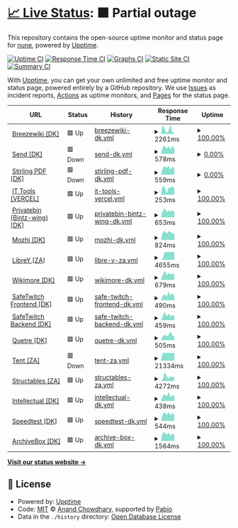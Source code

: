 # [📈 Live Status](https://status.blitzw.in): <!--live status--> **🟧 Partial outage**

This repository contains the open-source uptime monitor and status page for [nune](https://www.blitzw.in), powered by [Upptime](https://github.com/upptime/upptime).

[![Uptime CI](https://github.com/gigirassy/blitzw-in-services-status/workflows/Uptime%20CI/badge.svg)](https://github.com/gigirassy/blitzw-in-services-status/actions?query=workflow%3A%22Uptime+CI%22)
[![Response Time CI](https://github.com/gigirassy/blitzw-in-services-status/workflows/Response%20Time%20CI/badge.svg)](https://github.com/gigirassy/blitzw-in-services-status/actions?query=workflow%3A%22Response+Time+CI%22)
[![Graphs CI](https://github.com/gigirassy/blitzw-in-services-status/workflows/Graphs%20CI/badge.svg)](https://github.com/gigirassy/blitzw-in-services-status/actions?query=workflow%3A%22Graphs+CI%22)
[![Static Site CI](https://github.com/gigirassy/blitzw-in-services-status/workflows/Static%20Site%20CI/badge.svg)](https://github.com/gigirassy/blitzw-in-services-status/actions?query=workflow%3A%22Static+Site+CI%22)
[![Summary CI](https://github.com/gigirassy/blitzw-in-services-status/workflows/Summary%20CI/badge.svg)](https://github.com/gigirassy/blitzw-in-services-status/actions?query=workflow%3A%22Summary+CI%22)

With [Upptime](https://upptime.js.org), you can get your own unlimited and free uptime monitor and status page, powered entirely by a GitHub repository. We use [Issues](https://github.com/gigirassy/blitzw-in-services-status/issues) as incident reports, [Actions](https://github.com/gigirassy/blitzw-in-services-status/actions) as uptime monitors, and [Pages](https://status.blitzw.in) for the status page.

<!--start: status pages-->
<!-- This summary is generated by Upptime (https://github.com/upptime/upptime) -->
<!-- Do not edit this manually, your changes will be overwritten -->
<!-- prettier-ignore -->
| URL | Status | History | Response Time | Uptime |
| --- | ------ | ------- | ------------- | ------ |
| <img alt="" src="https://icons.duckduckgo.com/ip3/fan.blitzw.in.ico" height="13"> [Breezewiki [DK]](https://fan.blitzw.in) | 🟩 Up | [breezewiki-dk.yml](https://github.com/gigirassy/blitzw-in-services-status/commits/HEAD/history/breezewiki-dk.yml) | <details><summary><img alt="Response time graph" src="./graphs/breezewiki-dk/response-time-week.png" height="20"> 2261ms</summary><br><a href="https://status.blitzw.in/history/breezewiki-dk"><img alt="Response time 913" src="https://img.shields.io/endpoint?url=https%3A%2F%2Fraw.githubusercontent.com%2Fgigirassy%2Fblitzw-in-services-status%2FHEAD%2Fapi%2Fbreezewiki-dk%2Fresponse-time.json"></a><br><a href="https://status.blitzw.in/history/breezewiki-dk"><img alt="24-hour response time 627" src="https://img.shields.io/endpoint?url=https%3A%2F%2Fraw.githubusercontent.com%2Fgigirassy%2Fblitzw-in-services-status%2FHEAD%2Fapi%2Fbreezewiki-dk%2Fresponse-time-day.json"></a><br><a href="https://status.blitzw.in/history/breezewiki-dk"><img alt="7-day response time 2261" src="https://img.shields.io/endpoint?url=https%3A%2F%2Fraw.githubusercontent.com%2Fgigirassy%2Fblitzw-in-services-status%2FHEAD%2Fapi%2Fbreezewiki-dk%2Fresponse-time-week.json"></a><br><a href="https://status.blitzw.in/history/breezewiki-dk"><img alt="30-day response time 1553" src="https://img.shields.io/endpoint?url=https%3A%2F%2Fraw.githubusercontent.com%2Fgigirassy%2Fblitzw-in-services-status%2FHEAD%2Fapi%2Fbreezewiki-dk%2Fresponse-time-month.json"></a><br><a href="https://status.blitzw.in/history/breezewiki-dk"><img alt="1-year response time 913" src="https://img.shields.io/endpoint?url=https%3A%2F%2Fraw.githubusercontent.com%2Fgigirassy%2Fblitzw-in-services-status%2FHEAD%2Fapi%2Fbreezewiki-dk%2Fresponse-time-year.json"></a></details> | <details><summary><a href="https://status.blitzw.in/history/breezewiki-dk">100.00%</a></summary><a href="https://status.blitzw.in/history/breezewiki-dk"><img alt="All-time uptime 99.87%" src="https://img.shields.io/endpoint?url=https%3A%2F%2Fraw.githubusercontent.com%2Fgigirassy%2Fblitzw-in-services-status%2FHEAD%2Fapi%2Fbreezewiki-dk%2Fuptime.json"></a><br><a href="https://status.blitzw.in/history/breezewiki-dk"><img alt="24-hour uptime 100.00%" src="https://img.shields.io/endpoint?url=https%3A%2F%2Fraw.githubusercontent.com%2Fgigirassy%2Fblitzw-in-services-status%2FHEAD%2Fapi%2Fbreezewiki-dk%2Fuptime-day.json"></a><br><a href="https://status.blitzw.in/history/breezewiki-dk"><img alt="7-day uptime 100.00%" src="https://img.shields.io/endpoint?url=https%3A%2F%2Fraw.githubusercontent.com%2Fgigirassy%2Fblitzw-in-services-status%2FHEAD%2Fapi%2Fbreezewiki-dk%2Fuptime-week.json"></a><br><a href="https://status.blitzw.in/history/breezewiki-dk"><img alt="30-day uptime 100.00%" src="https://img.shields.io/endpoint?url=https%3A%2F%2Fraw.githubusercontent.com%2Fgigirassy%2Fblitzw-in-services-status%2FHEAD%2Fapi%2Fbreezewiki-dk%2Fuptime-month.json"></a><br><a href="https://status.blitzw.in/history/breezewiki-dk"><img alt="1-year uptime 99.87%" src="https://img.shields.io/endpoint?url=https%3A%2F%2Fraw.githubusercontent.com%2Fgigirassy%2Fblitzw-in-services-status%2FHEAD%2Fapi%2Fbreezewiki-dk%2Fuptime-year.json"></a></details>
| <img alt="" src="https://icons.duckduckgo.com/ip3/send.blitzw.in.ico" height="13"> [Send [DK]](https://send.blitzw.in) | 🟥 Down | [send-dk.yml](https://github.com/gigirassy/blitzw-in-services-status/commits/HEAD/history/send-dk.yml) | <details><summary><img alt="Response time graph" src="./graphs/send-dk/response-time-week.png" height="20"> 578ms</summary><br><a href="https://status.blitzw.in/history/send-dk"><img alt="Response time 555" src="https://img.shields.io/endpoint?url=https%3A%2F%2Fraw.githubusercontent.com%2Fgigirassy%2Fblitzw-in-services-status%2FHEAD%2Fapi%2Fsend-dk%2Fresponse-time.json"></a><br><a href="https://status.blitzw.in/history/send-dk"><img alt="24-hour response time 474" src="https://img.shields.io/endpoint?url=https%3A%2F%2Fraw.githubusercontent.com%2Fgigirassy%2Fblitzw-in-services-status%2FHEAD%2Fapi%2Fsend-dk%2Fresponse-time-day.json"></a><br><a href="https://status.blitzw.in/history/send-dk"><img alt="7-day response time 578" src="https://img.shields.io/endpoint?url=https%3A%2F%2Fraw.githubusercontent.com%2Fgigirassy%2Fblitzw-in-services-status%2FHEAD%2Fapi%2Fsend-dk%2Fresponse-time-week.json"></a><br><a href="https://status.blitzw.in/history/send-dk"><img alt="30-day response time 554" src="https://img.shields.io/endpoint?url=https%3A%2F%2Fraw.githubusercontent.com%2Fgigirassy%2Fblitzw-in-services-status%2FHEAD%2Fapi%2Fsend-dk%2Fresponse-time-month.json"></a><br><a href="https://status.blitzw.in/history/send-dk"><img alt="1-year response time 555" src="https://img.shields.io/endpoint?url=https%3A%2F%2Fraw.githubusercontent.com%2Fgigirassy%2Fblitzw-in-services-status%2FHEAD%2Fapi%2Fsend-dk%2Fresponse-time-year.json"></a></details> | <details><summary><a href="https://status.blitzw.in/history/send-dk">0.00%</a></summary><a href="https://status.blitzw.in/history/send-dk"><img alt="All-time uptime 57.75%" src="https://img.shields.io/endpoint?url=https%3A%2F%2Fraw.githubusercontent.com%2Fgigirassy%2Fblitzw-in-services-status%2FHEAD%2Fapi%2Fsend-dk%2Fuptime.json"></a><br><a href="https://status.blitzw.in/history/send-dk"><img alt="24-hour uptime 0.00%" src="https://img.shields.io/endpoint?url=https%3A%2F%2Fraw.githubusercontent.com%2Fgigirassy%2Fblitzw-in-services-status%2FHEAD%2Fapi%2Fsend-dk%2Fuptime-day.json"></a><br><a href="https://status.blitzw.in/history/send-dk"><img alt="7-day uptime 0.00%" src="https://img.shields.io/endpoint?url=https%3A%2F%2Fraw.githubusercontent.com%2Fgigirassy%2Fblitzw-in-services-status%2FHEAD%2Fapi%2Fsend-dk%2Fuptime-week.json"></a><br><a href="https://status.blitzw.in/history/send-dk"><img alt="30-day uptime 14.34%" src="https://img.shields.io/endpoint?url=https%3A%2F%2Fraw.githubusercontent.com%2Fgigirassy%2Fblitzw-in-services-status%2FHEAD%2Fapi%2Fsend-dk%2Fuptime-month.json"></a><br><a href="https://status.blitzw.in/history/send-dk"><img alt="1-year uptime 57.75%" src="https://img.shields.io/endpoint?url=https%3A%2F%2Fraw.githubusercontent.com%2Fgigirassy%2Fblitzw-in-services-status%2FHEAD%2Fapi%2Fsend-dk%2Fuptime-year.json"></a></details>
| <img alt="" src="https://icons.duckduckgo.com/ip3/pdf.blitzw.in.ico" height="13"> [Stirling PDF [DK]](https://pdf.blitzw.in) | 🟥 Down | [stirling-pdf-dk.yml](https://github.com/gigirassy/blitzw-in-services-status/commits/HEAD/history/stirling-pdf-dk.yml) | <details><summary><img alt="Response time graph" src="./graphs/stirling-pdf-dk/response-time-week.png" height="20"> 559ms</summary><br><a href="https://status.blitzw.in/history/stirling-pdf-dk"><img alt="Response time 813" src="https://img.shields.io/endpoint?url=https%3A%2F%2Fraw.githubusercontent.com%2Fgigirassy%2Fblitzw-in-services-status%2FHEAD%2Fapi%2Fstirling-pdf-dk%2Fresponse-time.json"></a><br><a href="https://status.blitzw.in/history/stirling-pdf-dk"><img alt="24-hour response time 505" src="https://img.shields.io/endpoint?url=https%3A%2F%2Fraw.githubusercontent.com%2Fgigirassy%2Fblitzw-in-services-status%2FHEAD%2Fapi%2Fstirling-pdf-dk%2Fresponse-time-day.json"></a><br><a href="https://status.blitzw.in/history/stirling-pdf-dk"><img alt="7-day response time 559" src="https://img.shields.io/endpoint?url=https%3A%2F%2Fraw.githubusercontent.com%2Fgigirassy%2Fblitzw-in-services-status%2FHEAD%2Fapi%2Fstirling-pdf-dk%2Fresponse-time-week.json"></a><br><a href="https://status.blitzw.in/history/stirling-pdf-dk"><img alt="30-day response time 608" src="https://img.shields.io/endpoint?url=https%3A%2F%2Fraw.githubusercontent.com%2Fgigirassy%2Fblitzw-in-services-status%2FHEAD%2Fapi%2Fstirling-pdf-dk%2Fresponse-time-month.json"></a><br><a href="https://status.blitzw.in/history/stirling-pdf-dk"><img alt="1-year response time 813" src="https://img.shields.io/endpoint?url=https%3A%2F%2Fraw.githubusercontent.com%2Fgigirassy%2Fblitzw-in-services-status%2FHEAD%2Fapi%2Fstirling-pdf-dk%2Fresponse-time-year.json"></a></details> | <details><summary><a href="https://status.blitzw.in/history/stirling-pdf-dk">0.00%</a></summary><a href="https://status.blitzw.in/history/stirling-pdf-dk"><img alt="All-time uptime 64.18%" src="https://img.shields.io/endpoint?url=https%3A%2F%2Fraw.githubusercontent.com%2Fgigirassy%2Fblitzw-in-services-status%2FHEAD%2Fapi%2Fstirling-pdf-dk%2Fuptime.json"></a><br><a href="https://status.blitzw.in/history/stirling-pdf-dk"><img alt="24-hour uptime 0.00%" src="https://img.shields.io/endpoint?url=https%3A%2F%2Fraw.githubusercontent.com%2Fgigirassy%2Fblitzw-in-services-status%2FHEAD%2Fapi%2Fstirling-pdf-dk%2Fuptime-day.json"></a><br><a href="https://status.blitzw.in/history/stirling-pdf-dk"><img alt="7-day uptime 0.00%" src="https://img.shields.io/endpoint?url=https%3A%2F%2Fraw.githubusercontent.com%2Fgigirassy%2Fblitzw-in-services-status%2FHEAD%2Fapi%2Fstirling-pdf-dk%2Fuptime-week.json"></a><br><a href="https://status.blitzw.in/history/stirling-pdf-dk"><img alt="30-day uptime 14.34%" src="https://img.shields.io/endpoint?url=https%3A%2F%2Fraw.githubusercontent.com%2Fgigirassy%2Fblitzw-in-services-status%2FHEAD%2Fapi%2Fstirling-pdf-dk%2Fuptime-month.json"></a><br><a href="https://status.blitzw.in/history/stirling-pdf-dk"><img alt="1-year uptime 64.18%" src="https://img.shields.io/endpoint?url=https%3A%2F%2Fraw.githubusercontent.com%2Fgigirassy%2Fblitzw-in-services-status%2FHEAD%2Fapi%2Fstirling-pdf-dk%2Fuptime-year.json"></a></details>
| <img alt="" src="https://icons.duckduckgo.com/ip3/tools.blitzw.in.ico" height="13"> [IT Tools [VERCEL]](https://tools.blitzw.in) | 🟩 Up | [it-tools-vercel.yml](https://github.com/gigirassy/blitzw-in-services-status/commits/HEAD/history/it-tools-vercel.yml) | <details><summary><img alt="Response time graph" src="./graphs/it-tools-vercel/response-time-week.png" height="20"> 253ms</summary><br><a href="https://status.blitzw.in/history/it-tools-vercel"><img alt="Response time 195" src="https://img.shields.io/endpoint?url=https%3A%2F%2Fraw.githubusercontent.com%2Fgigirassy%2Fblitzw-in-services-status%2FHEAD%2Fapi%2Fit-tools-vercel%2Fresponse-time.json"></a><br><a href="https://status.blitzw.in/history/it-tools-vercel"><img alt="24-hour response time 234" src="https://img.shields.io/endpoint?url=https%3A%2F%2Fraw.githubusercontent.com%2Fgigirassy%2Fblitzw-in-services-status%2FHEAD%2Fapi%2Fit-tools-vercel%2Fresponse-time-day.json"></a><br><a href="https://status.blitzw.in/history/it-tools-vercel"><img alt="7-day response time 253" src="https://img.shields.io/endpoint?url=https%3A%2F%2Fraw.githubusercontent.com%2Fgigirassy%2Fblitzw-in-services-status%2FHEAD%2Fapi%2Fit-tools-vercel%2Fresponse-time-week.json"></a><br><a href="https://status.blitzw.in/history/it-tools-vercel"><img alt="30-day response time 220" src="https://img.shields.io/endpoint?url=https%3A%2F%2Fraw.githubusercontent.com%2Fgigirassy%2Fblitzw-in-services-status%2FHEAD%2Fapi%2Fit-tools-vercel%2Fresponse-time-month.json"></a><br><a href="https://status.blitzw.in/history/it-tools-vercel"><img alt="1-year response time 195" src="https://img.shields.io/endpoint?url=https%3A%2F%2Fraw.githubusercontent.com%2Fgigirassy%2Fblitzw-in-services-status%2FHEAD%2Fapi%2Fit-tools-vercel%2Fresponse-time-year.json"></a></details> | <details><summary><a href="https://status.blitzw.in/history/it-tools-vercel">100.00%</a></summary><a href="https://status.blitzw.in/history/it-tools-vercel"><img alt="All-time uptime 100.00%" src="https://img.shields.io/endpoint?url=https%3A%2F%2Fraw.githubusercontent.com%2Fgigirassy%2Fblitzw-in-services-status%2FHEAD%2Fapi%2Fit-tools-vercel%2Fuptime.json"></a><br><a href="https://status.blitzw.in/history/it-tools-vercel"><img alt="24-hour uptime 100.00%" src="https://img.shields.io/endpoint?url=https%3A%2F%2Fraw.githubusercontent.com%2Fgigirassy%2Fblitzw-in-services-status%2FHEAD%2Fapi%2Fit-tools-vercel%2Fuptime-day.json"></a><br><a href="https://status.blitzw.in/history/it-tools-vercel"><img alt="7-day uptime 100.00%" src="https://img.shields.io/endpoint?url=https%3A%2F%2Fraw.githubusercontent.com%2Fgigirassy%2Fblitzw-in-services-status%2FHEAD%2Fapi%2Fit-tools-vercel%2Fuptime-week.json"></a><br><a href="https://status.blitzw.in/history/it-tools-vercel"><img alt="30-day uptime 100.00%" src="https://img.shields.io/endpoint?url=https%3A%2F%2Fraw.githubusercontent.com%2Fgigirassy%2Fblitzw-in-services-status%2FHEAD%2Fapi%2Fit-tools-vercel%2Fuptime-month.json"></a><br><a href="https://status.blitzw.in/history/it-tools-vercel"><img alt="1-year uptime 100.00%" src="https://img.shields.io/endpoint?url=https%3A%2F%2Fraw.githubusercontent.com%2Fgigirassy%2Fblitzw-in-services-status%2FHEAD%2Fapi%2Fit-tools-vercel%2Fuptime-year.json"></a></details>
| <img alt="" src="https://icons.duckduckgo.com/ip3/bin.blitzw.in.ico" height="13"> [Privatebin (Bintz-wing) [DK]](https://bin.blitzw.in) | 🟩 Up | [privatebin-bintz-wing-dk.yml](https://github.com/gigirassy/blitzw-in-services-status/commits/HEAD/history/privatebin-bintz-wing-dk.yml) | <details><summary><img alt="Response time graph" src="./graphs/privatebin-bintz-wing-dk/response-time-week.png" height="20"> 653ms</summary><br><a href="https://status.blitzw.in/history/privatebin-bintz-wing-dk"><img alt="Response time 644" src="https://img.shields.io/endpoint?url=https%3A%2F%2Fraw.githubusercontent.com%2Fgigirassy%2Fblitzw-in-services-status%2FHEAD%2Fapi%2Fprivatebin-bintz-wing-dk%2Fresponse-time.json"></a><br><a href="https://status.blitzw.in/history/privatebin-bintz-wing-dk"><img alt="24-hour response time 546" src="https://img.shields.io/endpoint?url=https%3A%2F%2Fraw.githubusercontent.com%2Fgigirassy%2Fblitzw-in-services-status%2FHEAD%2Fapi%2Fprivatebin-bintz-wing-dk%2Fresponse-time-day.json"></a><br><a href="https://status.blitzw.in/history/privatebin-bintz-wing-dk"><img alt="7-day response time 653" src="https://img.shields.io/endpoint?url=https%3A%2F%2Fraw.githubusercontent.com%2Fgigirassy%2Fblitzw-in-services-status%2FHEAD%2Fapi%2Fprivatebin-bintz-wing-dk%2Fresponse-time-week.json"></a><br><a href="https://status.blitzw.in/history/privatebin-bintz-wing-dk"><img alt="30-day response time 645" src="https://img.shields.io/endpoint?url=https%3A%2F%2Fraw.githubusercontent.com%2Fgigirassy%2Fblitzw-in-services-status%2FHEAD%2Fapi%2Fprivatebin-bintz-wing-dk%2Fresponse-time-month.json"></a><br><a href="https://status.blitzw.in/history/privatebin-bintz-wing-dk"><img alt="1-year response time 644" src="https://img.shields.io/endpoint?url=https%3A%2F%2Fraw.githubusercontent.com%2Fgigirassy%2Fblitzw-in-services-status%2FHEAD%2Fapi%2Fprivatebin-bintz-wing-dk%2Fresponse-time-year.json"></a></details> | <details><summary><a href="https://status.blitzw.in/history/privatebin-bintz-wing-dk">100.00%</a></summary><a href="https://status.blitzw.in/history/privatebin-bintz-wing-dk"><img alt="All-time uptime 99.96%" src="https://img.shields.io/endpoint?url=https%3A%2F%2Fraw.githubusercontent.com%2Fgigirassy%2Fblitzw-in-services-status%2FHEAD%2Fapi%2Fprivatebin-bintz-wing-dk%2Fuptime.json"></a><br><a href="https://status.blitzw.in/history/privatebin-bintz-wing-dk"><img alt="24-hour uptime 100.00%" src="https://img.shields.io/endpoint?url=https%3A%2F%2Fraw.githubusercontent.com%2Fgigirassy%2Fblitzw-in-services-status%2FHEAD%2Fapi%2Fprivatebin-bintz-wing-dk%2Fuptime-day.json"></a><br><a href="https://status.blitzw.in/history/privatebin-bintz-wing-dk"><img alt="7-day uptime 100.00%" src="https://img.shields.io/endpoint?url=https%3A%2F%2Fraw.githubusercontent.com%2Fgigirassy%2Fblitzw-in-services-status%2FHEAD%2Fapi%2Fprivatebin-bintz-wing-dk%2Fuptime-week.json"></a><br><a href="https://status.blitzw.in/history/privatebin-bintz-wing-dk"><img alt="30-day uptime 100.00%" src="https://img.shields.io/endpoint?url=https%3A%2F%2Fraw.githubusercontent.com%2Fgigirassy%2Fblitzw-in-services-status%2FHEAD%2Fapi%2Fprivatebin-bintz-wing-dk%2Fuptime-month.json"></a><br><a href="https://status.blitzw.in/history/privatebin-bintz-wing-dk"><img alt="1-year uptime 99.96%" src="https://img.shields.io/endpoint?url=https%3A%2F%2Fraw.githubusercontent.com%2Fgigirassy%2Fblitzw-in-services-status%2FHEAD%2Fapi%2Fprivatebin-bintz-wing-dk%2Fuptime-year.json"></a></details>
| <img alt="" src="https://icons.duckduckgo.com/ip3/moz.blitzw.in.ico" height="13"> [Mozhi [DK]](https://moz.blitzw.in) | 🟩 Up | [mozhi-dk.yml](https://github.com/gigirassy/blitzw-in-services-status/commits/HEAD/history/mozhi-dk.yml) | <details><summary><img alt="Response time graph" src="./graphs/mozhi-dk/response-time-week.png" height="20"> 824ms</summary><br><a href="https://status.blitzw.in/history/mozhi-dk"><img alt="Response time 757" src="https://img.shields.io/endpoint?url=https%3A%2F%2Fraw.githubusercontent.com%2Fgigirassy%2Fblitzw-in-services-status%2FHEAD%2Fapi%2Fmozhi-dk%2Fresponse-time.json"></a><br><a href="https://status.blitzw.in/history/mozhi-dk"><img alt="24-hour response time 697" src="https://img.shields.io/endpoint?url=https%3A%2F%2Fraw.githubusercontent.com%2Fgigirassy%2Fblitzw-in-services-status%2FHEAD%2Fapi%2Fmozhi-dk%2Fresponse-time-day.json"></a><br><a href="https://status.blitzw.in/history/mozhi-dk"><img alt="7-day response time 824" src="https://img.shields.io/endpoint?url=https%3A%2F%2Fraw.githubusercontent.com%2Fgigirassy%2Fblitzw-in-services-status%2FHEAD%2Fapi%2Fmozhi-dk%2Fresponse-time-week.json"></a><br><a href="https://status.blitzw.in/history/mozhi-dk"><img alt="30-day response time 780" src="https://img.shields.io/endpoint?url=https%3A%2F%2Fraw.githubusercontent.com%2Fgigirassy%2Fblitzw-in-services-status%2FHEAD%2Fapi%2Fmozhi-dk%2Fresponse-time-month.json"></a><br><a href="https://status.blitzw.in/history/mozhi-dk"><img alt="1-year response time 757" src="https://img.shields.io/endpoint?url=https%3A%2F%2Fraw.githubusercontent.com%2Fgigirassy%2Fblitzw-in-services-status%2FHEAD%2Fapi%2Fmozhi-dk%2Fresponse-time-year.json"></a></details> | <details><summary><a href="https://status.blitzw.in/history/mozhi-dk">100.00%</a></summary><a href="https://status.blitzw.in/history/mozhi-dk"><img alt="All-time uptime 99.96%" src="https://img.shields.io/endpoint?url=https%3A%2F%2Fraw.githubusercontent.com%2Fgigirassy%2Fblitzw-in-services-status%2FHEAD%2Fapi%2Fmozhi-dk%2Fuptime.json"></a><br><a href="https://status.blitzw.in/history/mozhi-dk"><img alt="24-hour uptime 100.00%" src="https://img.shields.io/endpoint?url=https%3A%2F%2Fraw.githubusercontent.com%2Fgigirassy%2Fblitzw-in-services-status%2FHEAD%2Fapi%2Fmozhi-dk%2Fuptime-day.json"></a><br><a href="https://status.blitzw.in/history/mozhi-dk"><img alt="7-day uptime 100.00%" src="https://img.shields.io/endpoint?url=https%3A%2F%2Fraw.githubusercontent.com%2Fgigirassy%2Fblitzw-in-services-status%2FHEAD%2Fapi%2Fmozhi-dk%2Fuptime-week.json"></a><br><a href="https://status.blitzw.in/history/mozhi-dk"><img alt="30-day uptime 100.00%" src="https://img.shields.io/endpoint?url=https%3A%2F%2Fraw.githubusercontent.com%2Fgigirassy%2Fblitzw-in-services-status%2FHEAD%2Fapi%2Fmozhi-dk%2Fuptime-month.json"></a><br><a href="https://status.blitzw.in/history/mozhi-dk"><img alt="1-year uptime 99.96%" src="https://img.shields.io/endpoint?url=https%3A%2F%2Fraw.githubusercontent.com%2Fgigirassy%2Fblitzw-in-services-status%2FHEAD%2Fapi%2Fmozhi-dk%2Fuptime-year.json"></a></details>
| <img alt="" src="https://icons.duckduckgo.com/ip3/libre.blitzw.in.ico" height="13"> [LibreY [ZA]](https://libre.blitzw.in) | 🟩 Up | [libre-y-za.yml](https://github.com/gigirassy/blitzw-in-services-status/commits/HEAD/history/libre-y-za.yml) | <details><summary><img alt="Response time graph" src="./graphs/libre-y-za/response-time-week.png" height="20"> 4655ms</summary><br><a href="https://status.blitzw.in/history/libre-y-za"><img alt="Response time 1991" src="https://img.shields.io/endpoint?url=https%3A%2F%2Fraw.githubusercontent.com%2Fgigirassy%2Fblitzw-in-services-status%2FHEAD%2Fapi%2Flibre-y-za%2Fresponse-time.json"></a><br><a href="https://status.blitzw.in/history/libre-y-za"><img alt="24-hour response time 5091" src="https://img.shields.io/endpoint?url=https%3A%2F%2Fraw.githubusercontent.com%2Fgigirassy%2Fblitzw-in-services-status%2FHEAD%2Fapi%2Flibre-y-za%2Fresponse-time-day.json"></a><br><a href="https://status.blitzw.in/history/libre-y-za"><img alt="7-day response time 4655" src="https://img.shields.io/endpoint?url=https%3A%2F%2Fraw.githubusercontent.com%2Fgigirassy%2Fblitzw-in-services-status%2FHEAD%2Fapi%2Flibre-y-za%2Fresponse-time-week.json"></a><br><a href="https://status.blitzw.in/history/libre-y-za"><img alt="30-day response time 3791" src="https://img.shields.io/endpoint?url=https%3A%2F%2Fraw.githubusercontent.com%2Fgigirassy%2Fblitzw-in-services-status%2FHEAD%2Fapi%2Flibre-y-za%2Fresponse-time-month.json"></a><br><a href="https://status.blitzw.in/history/libre-y-za"><img alt="1-year response time 1991" src="https://img.shields.io/endpoint?url=https%3A%2F%2Fraw.githubusercontent.com%2Fgigirassy%2Fblitzw-in-services-status%2FHEAD%2Fapi%2Flibre-y-za%2Fresponse-time-year.json"></a></details> | <details><summary><a href="https://status.blitzw.in/history/libre-y-za">100.00%</a></summary><a href="https://status.blitzw.in/history/libre-y-za"><img alt="All-time uptime 99.97%" src="https://img.shields.io/endpoint?url=https%3A%2F%2Fraw.githubusercontent.com%2Fgigirassy%2Fblitzw-in-services-status%2FHEAD%2Fapi%2Flibre-y-za%2Fuptime.json"></a><br><a href="https://status.blitzw.in/history/libre-y-za"><img alt="24-hour uptime 100.00%" src="https://img.shields.io/endpoint?url=https%3A%2F%2Fraw.githubusercontent.com%2Fgigirassy%2Fblitzw-in-services-status%2FHEAD%2Fapi%2Flibre-y-za%2Fuptime-day.json"></a><br><a href="https://status.blitzw.in/history/libre-y-za"><img alt="7-day uptime 100.00%" src="https://img.shields.io/endpoint?url=https%3A%2F%2Fraw.githubusercontent.com%2Fgigirassy%2Fblitzw-in-services-status%2FHEAD%2Fapi%2Flibre-y-za%2Fuptime-week.json"></a><br><a href="https://status.blitzw.in/history/libre-y-za"><img alt="30-day uptime 100.00%" src="https://img.shields.io/endpoint?url=https%3A%2F%2Fraw.githubusercontent.com%2Fgigirassy%2Fblitzw-in-services-status%2FHEAD%2Fapi%2Flibre-y-za%2Fuptime-month.json"></a><br><a href="https://status.blitzw.in/history/libre-y-za"><img alt="1-year uptime 99.97%" src="https://img.shields.io/endpoint?url=https%3A%2F%2Fraw.githubusercontent.com%2Fgigirassy%2Fblitzw-in-services-status%2FHEAD%2Fapi%2Flibre-y-za%2Fuptime-year.json"></a></details>
| <img alt="" src="https://icons.duckduckgo.com/ip3/wikimore.blitzw.in.ico" height="13"> [Wikimore [DK]](https://wikimore.blitzw.in) | 🟩 Up | [wikimore-dk.yml](https://github.com/gigirassy/blitzw-in-services-status/commits/HEAD/history/wikimore-dk.yml) | <details><summary><img alt="Response time graph" src="./graphs/wikimore-dk/response-time-week.png" height="20"> 679ms</summary><br><a href="https://status.blitzw.in/history/wikimore-dk"><img alt="Response time 650" src="https://img.shields.io/endpoint?url=https%3A%2F%2Fraw.githubusercontent.com%2Fgigirassy%2Fblitzw-in-services-status%2FHEAD%2Fapi%2Fwikimore-dk%2Fresponse-time.json"></a><br><a href="https://status.blitzw.in/history/wikimore-dk"><img alt="24-hour response time 650" src="https://img.shields.io/endpoint?url=https%3A%2F%2Fraw.githubusercontent.com%2Fgigirassy%2Fblitzw-in-services-status%2FHEAD%2Fapi%2Fwikimore-dk%2Fresponse-time-day.json"></a><br><a href="https://status.blitzw.in/history/wikimore-dk"><img alt="7-day response time 679" src="https://img.shields.io/endpoint?url=https%3A%2F%2Fraw.githubusercontent.com%2Fgigirassy%2Fblitzw-in-services-status%2FHEAD%2Fapi%2Fwikimore-dk%2Fresponse-time-week.json"></a><br><a href="https://status.blitzw.in/history/wikimore-dk"><img alt="30-day response time 679" src="https://img.shields.io/endpoint?url=https%3A%2F%2Fraw.githubusercontent.com%2Fgigirassy%2Fblitzw-in-services-status%2FHEAD%2Fapi%2Fwikimore-dk%2Fresponse-time-month.json"></a><br><a href="https://status.blitzw.in/history/wikimore-dk"><img alt="1-year response time 650" src="https://img.shields.io/endpoint?url=https%3A%2F%2Fraw.githubusercontent.com%2Fgigirassy%2Fblitzw-in-services-status%2FHEAD%2Fapi%2Fwikimore-dk%2Fresponse-time-year.json"></a></details> | <details><summary><a href="https://status.blitzw.in/history/wikimore-dk">100.00%</a></summary><a href="https://status.blitzw.in/history/wikimore-dk"><img alt="All-time uptime 99.98%" src="https://img.shields.io/endpoint?url=https%3A%2F%2Fraw.githubusercontent.com%2Fgigirassy%2Fblitzw-in-services-status%2FHEAD%2Fapi%2Fwikimore-dk%2Fuptime.json"></a><br><a href="https://status.blitzw.in/history/wikimore-dk"><img alt="24-hour uptime 100.00%" src="https://img.shields.io/endpoint?url=https%3A%2F%2Fraw.githubusercontent.com%2Fgigirassy%2Fblitzw-in-services-status%2FHEAD%2Fapi%2Fwikimore-dk%2Fuptime-day.json"></a><br><a href="https://status.blitzw.in/history/wikimore-dk"><img alt="7-day uptime 100.00%" src="https://img.shields.io/endpoint?url=https%3A%2F%2Fraw.githubusercontent.com%2Fgigirassy%2Fblitzw-in-services-status%2FHEAD%2Fapi%2Fwikimore-dk%2Fuptime-week.json"></a><br><a href="https://status.blitzw.in/history/wikimore-dk"><img alt="30-day uptime 100.00%" src="https://img.shields.io/endpoint?url=https%3A%2F%2Fraw.githubusercontent.com%2Fgigirassy%2Fblitzw-in-services-status%2FHEAD%2Fapi%2Fwikimore-dk%2Fuptime-month.json"></a><br><a href="https://status.blitzw.in/history/wikimore-dk"><img alt="1-year uptime 99.98%" src="https://img.shields.io/endpoint?url=https%3A%2F%2Fraw.githubusercontent.com%2Fgigirassy%2Fblitzw-in-services-status%2FHEAD%2Fapi%2Fwikimore-dk%2Fuptime-year.json"></a></details>
| <img alt="" src="https://icons.duckduckgo.com/ip3/twitch.blitzw.in.ico" height="13"> [SafeTwitch Frontend [DK]](https://twitch.blitzw.in) | 🟩 Up | [safe-twitch-frontend-dk.yml](https://github.com/gigirassy/blitzw-in-services-status/commits/HEAD/history/safe-twitch-frontend-dk.yml) | <details><summary><img alt="Response time graph" src="./graphs/safe-twitch-frontend-dk/response-time-week.png" height="20"> 490ms</summary><br><a href="https://status.blitzw.in/history/safe-twitch-frontend-dk"><img alt="Response time 466" src="https://img.shields.io/endpoint?url=https%3A%2F%2Fraw.githubusercontent.com%2Fgigirassy%2Fblitzw-in-services-status%2FHEAD%2Fapi%2Fsafe-twitch-frontend-dk%2Fresponse-time.json"></a><br><a href="https://status.blitzw.in/history/safe-twitch-frontend-dk"><img alt="24-hour response time 358" src="https://img.shields.io/endpoint?url=https%3A%2F%2Fraw.githubusercontent.com%2Fgigirassy%2Fblitzw-in-services-status%2FHEAD%2Fapi%2Fsafe-twitch-frontend-dk%2Fresponse-time-day.json"></a><br><a href="https://status.blitzw.in/history/safe-twitch-frontend-dk"><img alt="7-day response time 490" src="https://img.shields.io/endpoint?url=https%3A%2F%2Fraw.githubusercontent.com%2Fgigirassy%2Fblitzw-in-services-status%2FHEAD%2Fapi%2Fsafe-twitch-frontend-dk%2Fresponse-time-week.json"></a><br><a href="https://status.blitzw.in/history/safe-twitch-frontend-dk"><img alt="30-day response time 459" src="https://img.shields.io/endpoint?url=https%3A%2F%2Fraw.githubusercontent.com%2Fgigirassy%2Fblitzw-in-services-status%2FHEAD%2Fapi%2Fsafe-twitch-frontend-dk%2Fresponse-time-month.json"></a><br><a href="https://status.blitzw.in/history/safe-twitch-frontend-dk"><img alt="1-year response time 466" src="https://img.shields.io/endpoint?url=https%3A%2F%2Fraw.githubusercontent.com%2Fgigirassy%2Fblitzw-in-services-status%2FHEAD%2Fapi%2Fsafe-twitch-frontend-dk%2Fresponse-time-year.json"></a></details> | <details><summary><a href="https://status.blitzw.in/history/safe-twitch-frontend-dk">100.00%</a></summary><a href="https://status.blitzw.in/history/safe-twitch-frontend-dk"><img alt="All-time uptime 100.00%" src="https://img.shields.io/endpoint?url=https%3A%2F%2Fraw.githubusercontent.com%2Fgigirassy%2Fblitzw-in-services-status%2FHEAD%2Fapi%2Fsafe-twitch-frontend-dk%2Fuptime.json"></a><br><a href="https://status.blitzw.in/history/safe-twitch-frontend-dk"><img alt="24-hour uptime 100.00%" src="https://img.shields.io/endpoint?url=https%3A%2F%2Fraw.githubusercontent.com%2Fgigirassy%2Fblitzw-in-services-status%2FHEAD%2Fapi%2Fsafe-twitch-frontend-dk%2Fuptime-day.json"></a><br><a href="https://status.blitzw.in/history/safe-twitch-frontend-dk"><img alt="7-day uptime 100.00%" src="https://img.shields.io/endpoint?url=https%3A%2F%2Fraw.githubusercontent.com%2Fgigirassy%2Fblitzw-in-services-status%2FHEAD%2Fapi%2Fsafe-twitch-frontend-dk%2Fuptime-week.json"></a><br><a href="https://status.blitzw.in/history/safe-twitch-frontend-dk"><img alt="30-day uptime 100.00%" src="https://img.shields.io/endpoint?url=https%3A%2F%2Fraw.githubusercontent.com%2Fgigirassy%2Fblitzw-in-services-status%2FHEAD%2Fapi%2Fsafe-twitch-frontend-dk%2Fuptime-month.json"></a><br><a href="https://status.blitzw.in/history/safe-twitch-frontend-dk"><img alt="1-year uptime 100.00%" src="https://img.shields.io/endpoint?url=https%3A%2F%2Fraw.githubusercontent.com%2Fgigirassy%2Fblitzw-in-services-status%2FHEAD%2Fapi%2Fsafe-twitch-frontend-dk%2Fuptime-year.json"></a></details>
| <img alt="" src="https://icons.duckduckgo.com/ip3/twitchbackend.blitzw.in.ico" height="13"> [SafeTwitch Backend [DK]](https://twitchbackend.blitzw.in) | 🟩 Up | [safe-twitch-backend-dk.yml](https://github.com/gigirassy/blitzw-in-services-status/commits/HEAD/history/safe-twitch-backend-dk.yml) | <details><summary><img alt="Response time graph" src="./graphs/safe-twitch-backend-dk/response-time-week.png" height="20"> 459ms</summary><br><a href="https://status.blitzw.in/history/safe-twitch-backend-dk"><img alt="Response time 465" src="https://img.shields.io/endpoint?url=https%3A%2F%2Fraw.githubusercontent.com%2Fgigirassy%2Fblitzw-in-services-status%2FHEAD%2Fapi%2Fsafe-twitch-backend-dk%2Fresponse-time.json"></a><br><a href="https://status.blitzw.in/history/safe-twitch-backend-dk"><img alt="24-hour response time 365" src="https://img.shields.io/endpoint?url=https%3A%2F%2Fraw.githubusercontent.com%2Fgigirassy%2Fblitzw-in-services-status%2FHEAD%2Fapi%2Fsafe-twitch-backend-dk%2Fresponse-time-day.json"></a><br><a href="https://status.blitzw.in/history/safe-twitch-backend-dk"><img alt="7-day response time 459" src="https://img.shields.io/endpoint?url=https%3A%2F%2Fraw.githubusercontent.com%2Fgigirassy%2Fblitzw-in-services-status%2FHEAD%2Fapi%2Fsafe-twitch-backend-dk%2Fresponse-time-week.json"></a><br><a href="https://status.blitzw.in/history/safe-twitch-backend-dk"><img alt="30-day response time 455" src="https://img.shields.io/endpoint?url=https%3A%2F%2Fraw.githubusercontent.com%2Fgigirassy%2Fblitzw-in-services-status%2FHEAD%2Fapi%2Fsafe-twitch-backend-dk%2Fresponse-time-month.json"></a><br><a href="https://status.blitzw.in/history/safe-twitch-backend-dk"><img alt="1-year response time 465" src="https://img.shields.io/endpoint?url=https%3A%2F%2Fraw.githubusercontent.com%2Fgigirassy%2Fblitzw-in-services-status%2FHEAD%2Fapi%2Fsafe-twitch-backend-dk%2Fresponse-time-year.json"></a></details> | <details><summary><a href="https://status.blitzw.in/history/safe-twitch-backend-dk">100.00%</a></summary><a href="https://status.blitzw.in/history/safe-twitch-backend-dk"><img alt="All-time uptime 100.00%" src="https://img.shields.io/endpoint?url=https%3A%2F%2Fraw.githubusercontent.com%2Fgigirassy%2Fblitzw-in-services-status%2FHEAD%2Fapi%2Fsafe-twitch-backend-dk%2Fuptime.json"></a><br><a href="https://status.blitzw.in/history/safe-twitch-backend-dk"><img alt="24-hour uptime 100.00%" src="https://img.shields.io/endpoint?url=https%3A%2F%2Fraw.githubusercontent.com%2Fgigirassy%2Fblitzw-in-services-status%2FHEAD%2Fapi%2Fsafe-twitch-backend-dk%2Fuptime-day.json"></a><br><a href="https://status.blitzw.in/history/safe-twitch-backend-dk"><img alt="7-day uptime 100.00%" src="https://img.shields.io/endpoint?url=https%3A%2F%2Fraw.githubusercontent.com%2Fgigirassy%2Fblitzw-in-services-status%2FHEAD%2Fapi%2Fsafe-twitch-backend-dk%2Fuptime-week.json"></a><br><a href="https://status.blitzw.in/history/safe-twitch-backend-dk"><img alt="30-day uptime 100.00%" src="https://img.shields.io/endpoint?url=https%3A%2F%2Fraw.githubusercontent.com%2Fgigirassy%2Fblitzw-in-services-status%2FHEAD%2Fapi%2Fsafe-twitch-backend-dk%2Fuptime-month.json"></a><br><a href="https://status.blitzw.in/history/safe-twitch-backend-dk"><img alt="1-year uptime 100.00%" src="https://img.shields.io/endpoint?url=https%3A%2F%2Fraw.githubusercontent.com%2Fgigirassy%2Fblitzw-in-services-status%2FHEAD%2Fapi%2Fsafe-twitch-backend-dk%2Fuptime-year.json"></a></details>
| <img alt="" src="https://icons.duckduckgo.com/ip3/q.blitzw.in.ico" height="13"> [Quetre [DK]](https://q.blitzw.in) | 🟩 Up | [quetre-dk.yml](https://github.com/gigirassy/blitzw-in-services-status/commits/HEAD/history/quetre-dk.yml) | <details><summary><img alt="Response time graph" src="./graphs/quetre-dk/response-time-week.png" height="20"> 505ms</summary><br><a href="https://status.blitzw.in/history/quetre-dk"><img alt="Response time 483" src="https://img.shields.io/endpoint?url=https%3A%2F%2Fraw.githubusercontent.com%2Fgigirassy%2Fblitzw-in-services-status%2FHEAD%2Fapi%2Fquetre-dk%2Fresponse-time.json"></a><br><a href="https://status.blitzw.in/history/quetre-dk"><img alt="24-hour response time 369" src="https://img.shields.io/endpoint?url=https%3A%2F%2Fraw.githubusercontent.com%2Fgigirassy%2Fblitzw-in-services-status%2FHEAD%2Fapi%2Fquetre-dk%2Fresponse-time-day.json"></a><br><a href="https://status.blitzw.in/history/quetre-dk"><img alt="7-day response time 505" src="https://img.shields.io/endpoint?url=https%3A%2F%2Fraw.githubusercontent.com%2Fgigirassy%2Fblitzw-in-services-status%2FHEAD%2Fapi%2Fquetre-dk%2Fresponse-time-week.json"></a><br><a href="https://status.blitzw.in/history/quetre-dk"><img alt="30-day response time 479" src="https://img.shields.io/endpoint?url=https%3A%2F%2Fraw.githubusercontent.com%2Fgigirassy%2Fblitzw-in-services-status%2FHEAD%2Fapi%2Fquetre-dk%2Fresponse-time-month.json"></a><br><a href="https://status.blitzw.in/history/quetre-dk"><img alt="1-year response time 483" src="https://img.shields.io/endpoint?url=https%3A%2F%2Fraw.githubusercontent.com%2Fgigirassy%2Fblitzw-in-services-status%2FHEAD%2Fapi%2Fquetre-dk%2Fresponse-time-year.json"></a></details> | <details><summary><a href="https://status.blitzw.in/history/quetre-dk">100.00%</a></summary><a href="https://status.blitzw.in/history/quetre-dk"><img alt="All-time uptime 100.00%" src="https://img.shields.io/endpoint?url=https%3A%2F%2Fraw.githubusercontent.com%2Fgigirassy%2Fblitzw-in-services-status%2FHEAD%2Fapi%2Fquetre-dk%2Fuptime.json"></a><br><a href="https://status.blitzw.in/history/quetre-dk"><img alt="24-hour uptime 100.00%" src="https://img.shields.io/endpoint?url=https%3A%2F%2Fraw.githubusercontent.com%2Fgigirassy%2Fblitzw-in-services-status%2FHEAD%2Fapi%2Fquetre-dk%2Fuptime-day.json"></a><br><a href="https://status.blitzw.in/history/quetre-dk"><img alt="7-day uptime 100.00%" src="https://img.shields.io/endpoint?url=https%3A%2F%2Fraw.githubusercontent.com%2Fgigirassy%2Fblitzw-in-services-status%2FHEAD%2Fapi%2Fquetre-dk%2Fuptime-week.json"></a><br><a href="https://status.blitzw.in/history/quetre-dk"><img alt="30-day uptime 100.00%" src="https://img.shields.io/endpoint?url=https%3A%2F%2Fraw.githubusercontent.com%2Fgigirassy%2Fblitzw-in-services-status%2FHEAD%2Fapi%2Fquetre-dk%2Fuptime-month.json"></a><br><a href="https://status.blitzw.in/history/quetre-dk"><img alt="1-year uptime 100.00%" src="https://img.shields.io/endpoint?url=https%3A%2F%2Fraw.githubusercontent.com%2Fgigirassy%2Fblitzw-in-services-status%2FHEAD%2Fapi%2Fquetre-dk%2Fuptime-year.json"></a></details>
| <img alt="" src="https://icons.duckduckgo.com/ip3/tent.blitzw.in.ico" height="13"> [Tent [ZA]](https://tent.blitzw.in) | 🟥 Down | [tent-za.yml](https://github.com/gigirassy/blitzw-in-services-status/commits/HEAD/history/tent-za.yml) | <details><summary><img alt="Response time graph" src="./graphs/tent-za/response-time-week.png" height="20"> 21334ms</summary><br><a href="https://status.blitzw.in/history/tent-za"><img alt="Response time 21476" src="https://img.shields.io/endpoint?url=https%3A%2F%2Fraw.githubusercontent.com%2Fgigirassy%2Fblitzw-in-services-status%2FHEAD%2Fapi%2Ftent-za%2Fresponse-time.json"></a><br><a href="https://status.blitzw.in/history/tent-za"><img alt="24-hour response time 21366" src="https://img.shields.io/endpoint?url=https%3A%2F%2Fraw.githubusercontent.com%2Fgigirassy%2Fblitzw-in-services-status%2FHEAD%2Fapi%2Ftent-za%2Fresponse-time-day.json"></a><br><a href="https://status.blitzw.in/history/tent-za"><img alt="7-day response time 21334" src="https://img.shields.io/endpoint?url=https%3A%2F%2Fraw.githubusercontent.com%2Fgigirassy%2Fblitzw-in-services-status%2FHEAD%2Fapi%2Ftent-za%2Fresponse-time-week.json"></a><br><a href="https://status.blitzw.in/history/tent-za"><img alt="30-day response time 21593" src="https://img.shields.io/endpoint?url=https%3A%2F%2Fraw.githubusercontent.com%2Fgigirassy%2Fblitzw-in-services-status%2FHEAD%2Fapi%2Ftent-za%2Fresponse-time-month.json"></a><br><a href="https://status.blitzw.in/history/tent-za"><img alt="1-year response time 21476" src="https://img.shields.io/endpoint?url=https%3A%2F%2Fraw.githubusercontent.com%2Fgigirassy%2Fblitzw-in-services-status%2FHEAD%2Fapi%2Ftent-za%2Fresponse-time-year.json"></a></details> | <details><summary><a href="https://status.blitzw.in/history/tent-za">100.00%</a></summary><a href="https://status.blitzw.in/history/tent-za"><img alt="All-time uptime 99.96%" src="https://img.shields.io/endpoint?url=https%3A%2F%2Fraw.githubusercontent.com%2Fgigirassy%2Fblitzw-in-services-status%2FHEAD%2Fapi%2Ftent-za%2Fuptime.json"></a><br><a href="https://status.blitzw.in/history/tent-za"><img alt="24-hour uptime 99.98%" src="https://img.shields.io/endpoint?url=https%3A%2F%2Fraw.githubusercontent.com%2Fgigirassy%2Fblitzw-in-services-status%2FHEAD%2Fapi%2Ftent-za%2Fuptime-day.json"></a><br><a href="https://status.blitzw.in/history/tent-za"><img alt="7-day uptime 100.00%" src="https://img.shields.io/endpoint?url=https%3A%2F%2Fraw.githubusercontent.com%2Fgigirassy%2Fblitzw-in-services-status%2FHEAD%2Fapi%2Ftent-za%2Fuptime-week.json"></a><br><a href="https://status.blitzw.in/history/tent-za"><img alt="30-day uptime 99.91%" src="https://img.shields.io/endpoint?url=https%3A%2F%2Fraw.githubusercontent.com%2Fgigirassy%2Fblitzw-in-services-status%2FHEAD%2Fapi%2Ftent-za%2Fuptime-month.json"></a><br><a href="https://status.blitzw.in/history/tent-za"><img alt="1-year uptime 99.96%" src="https://img.shields.io/endpoint?url=https%3A%2F%2Fraw.githubusercontent.com%2Fgigirassy%2Fblitzw-in-services-status%2FHEAD%2Fapi%2Ftent-za%2Fuptime-year.json"></a></details>
| <img alt="" src="https://icons.duckduckgo.com/ip3/structables.blitzw.in.ico" height="13"> [Structables [ZA]](https://structables.blitzw.in) | 🟩 Up | [structables-za.yml](https://github.com/gigirassy/blitzw-in-services-status/commits/HEAD/history/structables-za.yml) | <details><summary><img alt="Response time graph" src="./graphs/structables-za/response-time-week.png" height="20"> 4272ms</summary><br><a href="https://status.blitzw.in/history/structables-za"><img alt="Response time 3845" src="https://img.shields.io/endpoint?url=https%3A%2F%2Fraw.githubusercontent.com%2Fgigirassy%2Fblitzw-in-services-status%2FHEAD%2Fapi%2Fstructables-za%2Fresponse-time.json"></a><br><a href="https://status.blitzw.in/history/structables-za"><img alt="24-hour response time 4246" src="https://img.shields.io/endpoint?url=https%3A%2F%2Fraw.githubusercontent.com%2Fgigirassy%2Fblitzw-in-services-status%2FHEAD%2Fapi%2Fstructables-za%2Fresponse-time-day.json"></a><br><a href="https://status.blitzw.in/history/structables-za"><img alt="7-day response time 4272" src="https://img.shields.io/endpoint?url=https%3A%2F%2Fraw.githubusercontent.com%2Fgigirassy%2Fblitzw-in-services-status%2FHEAD%2Fapi%2Fstructables-za%2Fresponse-time-week.json"></a><br><a href="https://status.blitzw.in/history/structables-za"><img alt="30-day response time 4710" src="https://img.shields.io/endpoint?url=https%3A%2F%2Fraw.githubusercontent.com%2Fgigirassy%2Fblitzw-in-services-status%2FHEAD%2Fapi%2Fstructables-za%2Fresponse-time-month.json"></a><br><a href="https://status.blitzw.in/history/structables-za"><img alt="1-year response time 3845" src="https://img.shields.io/endpoint?url=https%3A%2F%2Fraw.githubusercontent.com%2Fgigirassy%2Fblitzw-in-services-status%2FHEAD%2Fapi%2Fstructables-za%2Fresponse-time-year.json"></a></details> | <details><summary><a href="https://status.blitzw.in/history/structables-za">100.00%</a></summary><a href="https://status.blitzw.in/history/structables-za"><img alt="All-time uptime 99.93%" src="https://img.shields.io/endpoint?url=https%3A%2F%2Fraw.githubusercontent.com%2Fgigirassy%2Fblitzw-in-services-status%2FHEAD%2Fapi%2Fstructables-za%2Fuptime.json"></a><br><a href="https://status.blitzw.in/history/structables-za"><img alt="24-hour uptime 100.00%" src="https://img.shields.io/endpoint?url=https%3A%2F%2Fraw.githubusercontent.com%2Fgigirassy%2Fblitzw-in-services-status%2FHEAD%2Fapi%2Fstructables-za%2Fuptime-day.json"></a><br><a href="https://status.blitzw.in/history/structables-za"><img alt="7-day uptime 100.00%" src="https://img.shields.io/endpoint?url=https%3A%2F%2Fraw.githubusercontent.com%2Fgigirassy%2Fblitzw-in-services-status%2FHEAD%2Fapi%2Fstructables-za%2Fuptime-week.json"></a><br><a href="https://status.blitzw.in/history/structables-za"><img alt="30-day uptime 99.96%" src="https://img.shields.io/endpoint?url=https%3A%2F%2Fraw.githubusercontent.com%2Fgigirassy%2Fblitzw-in-services-status%2FHEAD%2Fapi%2Fstructables-za%2Fuptime-month.json"></a><br><a href="https://status.blitzw.in/history/structables-za"><img alt="1-year uptime 99.93%" src="https://img.shields.io/endpoint?url=https%3A%2F%2Fraw.githubusercontent.com%2Fgigirassy%2Fblitzw-in-services-status%2FHEAD%2Fapi%2Fstructables-za%2Fuptime-year.json"></a></details>
| <img alt="" src="https://icons.duckduckgo.com/ip3/genius.blitzw.in.ico" height="13"> [Intellectual [DK]](https://genius.blitzw.in) | 🟩 Up | [intellectual-dk.yml](https://github.com/gigirassy/blitzw-in-services-status/commits/HEAD/history/intellectual-dk.yml) | <details><summary><img alt="Response time graph" src="./graphs/intellectual-dk/response-time-week.png" height="20"> 438ms</summary><br><a href="https://status.blitzw.in/history/intellectual-dk"><img alt="Response time 452" src="https://img.shields.io/endpoint?url=https%3A%2F%2Fraw.githubusercontent.com%2Fgigirassy%2Fblitzw-in-services-status%2FHEAD%2Fapi%2Fintellectual-dk%2Fresponse-time.json"></a><br><a href="https://status.blitzw.in/history/intellectual-dk"><img alt="24-hour response time 365" src="https://img.shields.io/endpoint?url=https%3A%2F%2Fraw.githubusercontent.com%2Fgigirassy%2Fblitzw-in-services-status%2FHEAD%2Fapi%2Fintellectual-dk%2Fresponse-time-day.json"></a><br><a href="https://status.blitzw.in/history/intellectual-dk"><img alt="7-day response time 438" src="https://img.shields.io/endpoint?url=https%3A%2F%2Fraw.githubusercontent.com%2Fgigirassy%2Fblitzw-in-services-status%2FHEAD%2Fapi%2Fintellectual-dk%2Fresponse-time-week.json"></a><br><a href="https://status.blitzw.in/history/intellectual-dk"><img alt="30-day response time 442" src="https://img.shields.io/endpoint?url=https%3A%2F%2Fraw.githubusercontent.com%2Fgigirassy%2Fblitzw-in-services-status%2FHEAD%2Fapi%2Fintellectual-dk%2Fresponse-time-month.json"></a><br><a href="https://status.blitzw.in/history/intellectual-dk"><img alt="1-year response time 452" src="https://img.shields.io/endpoint?url=https%3A%2F%2Fraw.githubusercontent.com%2Fgigirassy%2Fblitzw-in-services-status%2FHEAD%2Fapi%2Fintellectual-dk%2Fresponse-time-year.json"></a></details> | <details><summary><a href="https://status.blitzw.in/history/intellectual-dk">100.00%</a></summary><a href="https://status.blitzw.in/history/intellectual-dk"><img alt="All-time uptime 100.00%" src="https://img.shields.io/endpoint?url=https%3A%2F%2Fraw.githubusercontent.com%2Fgigirassy%2Fblitzw-in-services-status%2FHEAD%2Fapi%2Fintellectual-dk%2Fuptime.json"></a><br><a href="https://status.blitzw.in/history/intellectual-dk"><img alt="24-hour uptime 100.00%" src="https://img.shields.io/endpoint?url=https%3A%2F%2Fraw.githubusercontent.com%2Fgigirassy%2Fblitzw-in-services-status%2FHEAD%2Fapi%2Fintellectual-dk%2Fuptime-day.json"></a><br><a href="https://status.blitzw.in/history/intellectual-dk"><img alt="7-day uptime 100.00%" src="https://img.shields.io/endpoint?url=https%3A%2F%2Fraw.githubusercontent.com%2Fgigirassy%2Fblitzw-in-services-status%2FHEAD%2Fapi%2Fintellectual-dk%2Fuptime-week.json"></a><br><a href="https://status.blitzw.in/history/intellectual-dk"><img alt="30-day uptime 100.00%" src="https://img.shields.io/endpoint?url=https%3A%2F%2Fraw.githubusercontent.com%2Fgigirassy%2Fblitzw-in-services-status%2FHEAD%2Fapi%2Fintellectual-dk%2Fuptime-month.json"></a><br><a href="https://status.blitzw.in/history/intellectual-dk"><img alt="1-year uptime 100.00%" src="https://img.shields.io/endpoint?url=https%3A%2F%2Fraw.githubusercontent.com%2Fgigirassy%2Fblitzw-in-services-status%2FHEAD%2Fapi%2Fintellectual-dk%2Fuptime-year.json"></a></details>
| <img alt="" src="https://icons.duckduckgo.com/ip3/test.blitzw.in.ico" height="13"> [Speedtest [DK]](https://test.blitzw.in) | 🟩 Up | [speedtest-dk.yml](https://github.com/gigirassy/blitzw-in-services-status/commits/HEAD/history/speedtest-dk.yml) | <details><summary><img alt="Response time graph" src="./graphs/speedtest-dk/response-time-week.png" height="20"> 544ms</summary><br><a href="https://status.blitzw.in/history/speedtest-dk"><img alt="Response time 590" src="https://img.shields.io/endpoint?url=https%3A%2F%2Fraw.githubusercontent.com%2Fgigirassy%2Fblitzw-in-services-status%2FHEAD%2Fapi%2Fspeedtest-dk%2Fresponse-time.json"></a><br><a href="https://status.blitzw.in/history/speedtest-dk"><img alt="24-hour response time 476" src="https://img.shields.io/endpoint?url=https%3A%2F%2Fraw.githubusercontent.com%2Fgigirassy%2Fblitzw-in-services-status%2FHEAD%2Fapi%2Fspeedtest-dk%2Fresponse-time-day.json"></a><br><a href="https://status.blitzw.in/history/speedtest-dk"><img alt="7-day response time 544" src="https://img.shields.io/endpoint?url=https%3A%2F%2Fraw.githubusercontent.com%2Fgigirassy%2Fblitzw-in-services-status%2FHEAD%2Fapi%2Fspeedtest-dk%2Fresponse-time-week.json"></a><br><a href="https://status.blitzw.in/history/speedtest-dk"><img alt="30-day response time 568" src="https://img.shields.io/endpoint?url=https%3A%2F%2Fraw.githubusercontent.com%2Fgigirassy%2Fblitzw-in-services-status%2FHEAD%2Fapi%2Fspeedtest-dk%2Fresponse-time-month.json"></a><br><a href="https://status.blitzw.in/history/speedtest-dk"><img alt="1-year response time 590" src="https://img.shields.io/endpoint?url=https%3A%2F%2Fraw.githubusercontent.com%2Fgigirassy%2Fblitzw-in-services-status%2FHEAD%2Fapi%2Fspeedtest-dk%2Fresponse-time-year.json"></a></details> | <details><summary><a href="https://status.blitzw.in/history/speedtest-dk">100.00%</a></summary><a href="https://status.blitzw.in/history/speedtest-dk"><img alt="All-time uptime 100.00%" src="https://img.shields.io/endpoint?url=https%3A%2F%2Fraw.githubusercontent.com%2Fgigirassy%2Fblitzw-in-services-status%2FHEAD%2Fapi%2Fspeedtest-dk%2Fuptime.json"></a><br><a href="https://status.blitzw.in/history/speedtest-dk"><img alt="24-hour uptime 100.00%" src="https://img.shields.io/endpoint?url=https%3A%2F%2Fraw.githubusercontent.com%2Fgigirassy%2Fblitzw-in-services-status%2FHEAD%2Fapi%2Fspeedtest-dk%2Fuptime-day.json"></a><br><a href="https://status.blitzw.in/history/speedtest-dk"><img alt="7-day uptime 100.00%" src="https://img.shields.io/endpoint?url=https%3A%2F%2Fraw.githubusercontent.com%2Fgigirassy%2Fblitzw-in-services-status%2FHEAD%2Fapi%2Fspeedtest-dk%2Fuptime-week.json"></a><br><a href="https://status.blitzw.in/history/speedtest-dk"><img alt="30-day uptime 100.00%" src="https://img.shields.io/endpoint?url=https%3A%2F%2Fraw.githubusercontent.com%2Fgigirassy%2Fblitzw-in-services-status%2FHEAD%2Fapi%2Fspeedtest-dk%2Fuptime-month.json"></a><br><a href="https://status.blitzw.in/history/speedtest-dk"><img alt="1-year uptime 100.00%" src="https://img.shields.io/endpoint?url=https%3A%2F%2Fraw.githubusercontent.com%2Fgigirassy%2Fblitzw-in-services-status%2FHEAD%2Fapi%2Fspeedtest-dk%2Fuptime-year.json"></a></details>
| <img alt="" src="https://icons.duckduckgo.com/ip3/ab.blitzw.in.ico" height="13"> [ArchiveBox [DK]](https://ab.blitzw.in) | 🟩 Up | [archive-box-dk.yml](https://github.com/gigirassy/blitzw-in-services-status/commits/HEAD/history/archive-box-dk.yml) | <details><summary><img alt="Response time graph" src="./graphs/archive-box-dk/response-time-week.png" height="20"> 1564ms</summary><br><a href="https://status.blitzw.in/history/archive-box-dk"><img alt="Response time 1530" src="https://img.shields.io/endpoint?url=https%3A%2F%2Fraw.githubusercontent.com%2Fgigirassy%2Fblitzw-in-services-status%2FHEAD%2Fapi%2Farchive-box-dk%2Fresponse-time.json"></a><br><a href="https://status.blitzw.in/history/archive-box-dk"><img alt="24-hour response time 1319" src="https://img.shields.io/endpoint?url=https%3A%2F%2Fraw.githubusercontent.com%2Fgigirassy%2Fblitzw-in-services-status%2FHEAD%2Fapi%2Farchive-box-dk%2Fresponse-time-day.json"></a><br><a href="https://status.blitzw.in/history/archive-box-dk"><img alt="7-day response time 1564" src="https://img.shields.io/endpoint?url=https%3A%2F%2Fraw.githubusercontent.com%2Fgigirassy%2Fblitzw-in-services-status%2FHEAD%2Fapi%2Farchive-box-dk%2Fresponse-time-week.json"></a><br><a href="https://status.blitzw.in/history/archive-box-dk"><img alt="30-day response time 1534" src="https://img.shields.io/endpoint?url=https%3A%2F%2Fraw.githubusercontent.com%2Fgigirassy%2Fblitzw-in-services-status%2FHEAD%2Fapi%2Farchive-box-dk%2Fresponse-time-month.json"></a><br><a href="https://status.blitzw.in/history/archive-box-dk"><img alt="1-year response time 1530" src="https://img.shields.io/endpoint?url=https%3A%2F%2Fraw.githubusercontent.com%2Fgigirassy%2Fblitzw-in-services-status%2FHEAD%2Fapi%2Farchive-box-dk%2Fresponse-time-year.json"></a></details> | <details><summary><a href="https://status.blitzw.in/history/archive-box-dk">100.00%</a></summary><a href="https://status.blitzw.in/history/archive-box-dk"><img alt="All-time uptime 100.00%" src="https://img.shields.io/endpoint?url=https%3A%2F%2Fraw.githubusercontent.com%2Fgigirassy%2Fblitzw-in-services-status%2FHEAD%2Fapi%2Farchive-box-dk%2Fuptime.json"></a><br><a href="https://status.blitzw.in/history/archive-box-dk"><img alt="24-hour uptime 100.00%" src="https://img.shields.io/endpoint?url=https%3A%2F%2Fraw.githubusercontent.com%2Fgigirassy%2Fblitzw-in-services-status%2FHEAD%2Fapi%2Farchive-box-dk%2Fuptime-day.json"></a><br><a href="https://status.blitzw.in/history/archive-box-dk"><img alt="7-day uptime 100.00%" src="https://img.shields.io/endpoint?url=https%3A%2F%2Fraw.githubusercontent.com%2Fgigirassy%2Fblitzw-in-services-status%2FHEAD%2Fapi%2Farchive-box-dk%2Fuptime-week.json"></a><br><a href="https://status.blitzw.in/history/archive-box-dk"><img alt="30-day uptime 100.00%" src="https://img.shields.io/endpoint?url=https%3A%2F%2Fraw.githubusercontent.com%2Fgigirassy%2Fblitzw-in-services-status%2FHEAD%2Fapi%2Farchive-box-dk%2Fuptime-month.json"></a><br><a href="https://status.blitzw.in/history/archive-box-dk"><img alt="1-year uptime 100.00%" src="https://img.shields.io/endpoint?url=https%3A%2F%2Fraw.githubusercontent.com%2Fgigirassy%2Fblitzw-in-services-status%2FHEAD%2Fapi%2Farchive-box-dk%2Fuptime-year.json"></a></details>

<!--end: status pages-->

[**Visit our status website →**](https://status.blitzw.in)

## 📄 License

- Powered by: [Upptime](https://github.com/upptime/upptime)
- Code: [MIT](./LICENSE) © [Anand Chowdhary](https://anandchowdhary.com), supported by [Pabio](https://pabio.com)
- Data in the `./history` directory: [Open Database License](https://opendatacommons.org/licenses/odbl/1-0/)
